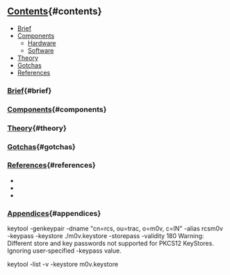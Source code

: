 ## [Contents](#contents){#contents}
- [Brief](#brief)
- [Components](#components)
  - [Hardware](#hardware)
  - [Software](#software)
- [Theory](#theory)
- [Gotchas](#gotchas)
- [References](#references)

### [Brief](#brief){#brief}

### [Components](#components){#components}

### [Theory](#theory){#theory} 

### [Gotchas](#gotchas){#gotchas}

### [References](#references){#references}
+ [](https://)
+ [](https://) 
+ [](https://)

### [Appendices](#appendices){#appendices}
keytool -genkeypair -dname "cn=rcs, ou=trac, o=m0v, c=IN" -alias rcsm0v -keypass <keypass> -keystore ./m0v.keystore -storepass <storepass> -validity 180
Warning:  Different store and key passwords not supported for PKCS12 KeyStores. Ignoring user-specified -keypass value.

keytool -list -v -keystore m0v.keystore
